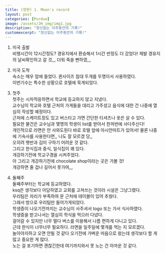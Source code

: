 ```yaml
---
title: (정현) 1. Moon's record
layout: post
categories: [Purdue]
image: /assets/JH_img/img1.jpg
description: "정신없는 이주동안의 기록!"
customexcerpt: "정신없는 이주동안의 기록!"
---
```

1. 미국 출발</br>
    비행시간이 12시간정도? 경유지에서 환승해서 1시간 반정도 더 갔었다!
    제발 경유지의 날씨확인하고 갈 것,,, 더워 죽을 뻔하였,,,

2. 미국 도착
    <br>숙소는 매우 맘에 들었다. 퀸사이즈 침대 두개를 두명이서 사용하였다.
    </br>이번기수는 특수한 상황으로 호텔에 묵게되었다.

3. 첫주
    </br>첫주는 시차적응하면서 학교에 등교하지 않고 지냈다.
    </br>교수님이 학교와 호텔 근처의 가게들을 데리고 가주셨고 음식에 대한 건 나중에 열심히 작성할 예정이다.
    </br>근처에 스케이트장도 있고 버스타고 가면 간단한 티셔츠나 옷은 살 수 있다.
    </br>필요한 물건은 교수님과 몇명의 학생이 list를 받아서 한꺼번에 사다주신다!
    </br>개인적으로 라면은 안 사와도된다 바로 호텔 앞에 아시안마트가 있어서! 물론 나중에 기숙사를 사용한다면,, 나도 잘 모르겠
    당,, 
    </br>오히려 햇반과 김이 구하기 어려운 것 같다.
    </br>그리고 한식집과 중식, 일식집이 꽤 있다.
    </br>개강하기전에 학교구경을 시켜주었다.
    </br>아 그리고 개강하기전에 chocolate shop이라는 곳은 가볼 것!
    </br>개강하면 줄 겁나 길어서 못가여,,,

4. 둘째주
    </br>둘째주부터는 학교에 등교하였다.
    </br>ksq은 생각보다 아담하였고 교회를 고쳐쓰는 것이라 시설은 그냥그랬다.
    </br>우리팀은 자리가 부족하여 문 근처에 테이블이 있어 추웠다.
    </br>그래서 방으로 우리팀만 들어가게되었다.
    </br>학생증이 나오기전까지는 교수님이 사주셔서 togo 또는 가서 식사하였다.
    </br>학생증을 받고나서는 열심히 학식을 먹으러 다녔다.
    </br>걸어갈 수 있지만 너무 멀다 버스를 이용해서 나름 편하게 다니고 있다.
    </br>근데 한식이 너무너무 필요하다. 라면을 일주일에 몇개를 먹는 지 모르겠다.
    </br>놀아야지하고 오면 안될 것 같다 오기전에 가벼운 마음으로 왔는데 생각보다 할 게 많고 중요한 게 많다.
    </br>노는 걸 포기하면 괜찮긴한데 여기까지와서 못 노는 건 아까운 것 같다.
